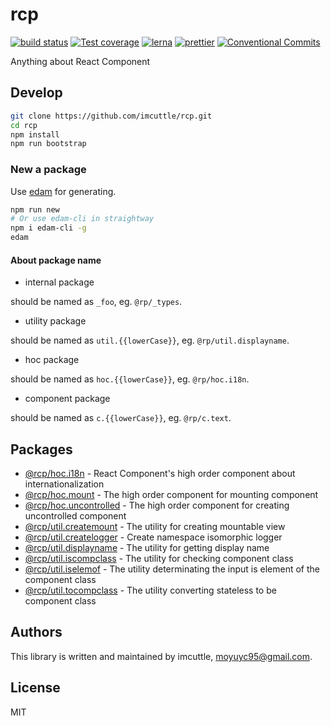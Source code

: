 # rcp

[![build status](https://img.shields.io/travis/imcuttle/rcp/master.svg?style=flat-square)](https://travis-ci.org/imcuttle/rcp)
[![Test coverage](https://img.shields.io/codecov/c/github/imcuttle/rcp.svg?style=flat-square)](https://codecov.io/github/imcuttle/rcp?branch=master)
[![lerna](https://img.shields.io/badge/maintained%20with-lerna-cc00ff.svg)](https://lernajs.io/)
[![prettier](https://img.shields.io/badge/code_style-prettier-ff69b4.svg?style=flat-square)](https://prettier.io/)
[![Conventional Commits](https://img.shields.io/badge/Conventional%20Commits-1.0.0-yellow.svg)](https://conventionalcommits.org)

Anything about React Component

## Develop

```bash
git clone https://github.com/imcuttle/rcp.git
cd rcp
npm install
npm run bootstrap
```

### New a package

Use [edam](https://github.com/imcuttle/edam) for generating.

```bash
npm run new
# Or use edam-cli in straightway
npm i edam-cli -g
edam
```

#### About package name

- internal package

should be named as `_foo`, eg. `@rp/_types`.

- utility package

should be named as `util.{{lowerCase}}`, eg. `@rp/util.displayname`.

- hoc package

should be named as `hoc.{{lowerCase}}`, eg. `@rp/hoc.i18n`.

- component package

should be named as `c.{{lowerCase}}`, eg. `@rp/c.text`.

## Packages

- [@rcp/hoc.i18n](packages/hoc.i18n) - React Component's high order component about internationalization  
- [@rcp/hoc.mount](packages/hoc.mount) - The high order component for mounting component  
- [@rcp/hoc.uncontrolled](packages/hoc.uncontrolled) - The high order component for creating uncontrolled component  
- [@rcp/util.createmount](packages/util.createmount) - The utility for creating mountable view  
- [@rcp/util.createlogger](packages/util.createlogger) - Create namespace isomorphic logger  
- [@rcp/util.displayname](packages/util.displayname) - The utility for getting display name  
- [@rcp/util.iscompclass](packages/util.iscompclass) - The utility for checking component class  
- [@rcp/util.iselemof](packages/util.iselemof) - The utility determinating the input is element of the component class  
- [@rcp/util.tocompclass](packages/util.tocompclass) - The utility converting stateless to be component class  


## Authors

This library is written and maintained by imcuttle, [moyuyc95@gmail.com](mailto:moyuyc95@gmail.com).

## License

MIT
